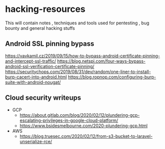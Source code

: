# hacking-resources
This will contain notes , techniques and tools used for pentesting , bug bounty and general hacking stuffs

Android SSL pinning bypass
--------------------------

https://vavkamil.cz/2019/09/15/how-to-bypass-android-certificate-pinning-and-intercept-ssl-traffic/
https://blog.netspi.com/four-ways-bypass-android-ssl-verification-certificate-pinning/
https://securitychops.com/2019/08/31/dev/random/one-liner-to-install-burp-cacert-into-android.html
https://blog.ropnop.com/configuring-burp-suite-with-android-nougat/


Cloud security writeups
-----------------------
 - GCP
    - https://about.gitlab.com/blog/2020/02/12/plundering-gcp-escalating-privileges-in-google-cloud-platform/
    - https://www.bsidesmelbourne.com/2020-plundering-gcp.html
 - AWS
    - https://blog.truesec.com/2020/02/12/from-s3-bucket-to-laravel-unserialize-rce/
